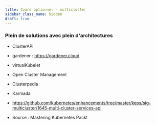 ```yaml
---
title: Cours optionnel - multicluster
sidebar_class_name: hidden
draft: true
---
```


### Plein de solutions avec plein d'architectures

- ClusterAPI
- gardener : https://gardener.cloud
- virtualKubelet
- Open Cluster Management
- Clusterpedia
- Karmada


- https://github.com/kubernetes/enhancements/tree/master/keps/sig-multicluster/1645-multi-cluster-services-api





- Source : Mastering Kubernetes Packt